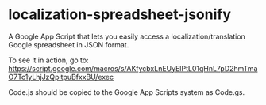 localization-spreadsheet-jsonify
================================

A Google App Script that lets you easily access a localization/translation 
Google spreadsheet in JSON format.

To see it in action, go to:
https://script.google.com/macros/s/AKfycbxLnEUyElPtL01qHnL7pD2hmTmaO7Tc1yLhjJzQpitpuBfxxBU/exec

Code.js should be copied to the Google App Scripts system as Code.gs.
